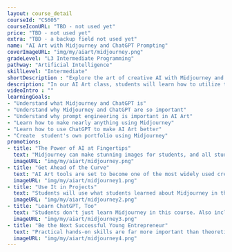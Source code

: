 ```yaml
---
layout: course_detail
courseId: "CS605"
courseIconURL: "TBD - not used yet"
price: "TBD - not used yet"
extra: "TBD - a backup field not used yet"
name: "AI Art with Midjourney and ChatGPT Prompting"
coverImageURL: "img/my/aiart/midjourney.png"
gradeLevel: "L3 Intermediate Programming"
pathway: "Artificial Intelligence"
skillLevel: "Intermediate"
shortDescription : "Explore the art of creative AI with Midjourney and ChatGPT for creative inspiration!"
description: "In our AI Art class, students will learn how to utilize two powerful AI models to make stunning art with a few words. Midjourney will serve as the painter, and ChatGPT will be trained on how to properly make art prompts."
videoIntro : ""
learningGoals:
- "Understand what Midjourney and ChatGPT is"
- "Understand why Midjourney and ChatGPT are so important"
- "Understand why prompt engineering is important in AI Art"
- "Learn how to make nearly anything using Midjourney"
- "Learn how to use ChatGPT to make AI Art better"
- "Create  student's own portfolio using Midjourney"
promotions:
- title: "The Power of AI at Fingertips"
  text: "Midjourney can make stunning images for students, and all students need to do is to feed it a couple of words. With specialized prompts, students can make it do even more."
  imageURL: "img/my/aiart/midjourney.png"
- title: "Get Ahead of the Curve"
  text: "AI Art tools are set to become one of the most widely used creative tools in the future. So get ahead of the curve by mastering it before everyone else does!"
  imageURL: "img/my/aiart/midjourney1.png"
- title: "Use It in Projects"
  text: "Students will use what students learned about Midjourney in this course to create a portfolio containing all of students' stunning AI artworks."
  imageURL: "img/my/aiart/midjourney2.png"
- title: "Learn ChatGPT, Too"
  text: "Students don't just learn Midjourney in this course. Also included is a small guide on how to use ChatGPT, which is an equally large and powerful AI tool that students should know how to use."
  imageURL: "img/my/aiart/midjourney3.png"
- title: "Be the Next Successful Young Entrepreneur"
  text: "Practical hands-on skills are far more important than theoretical knowledge. Every course is designed for students to learn how to turn an idea for a game into a practical reality through hard work. Young little entrepreneurs are developed during these challenges."
  imageURL: "img/my/aiart/midjourney4.png"
---
```

